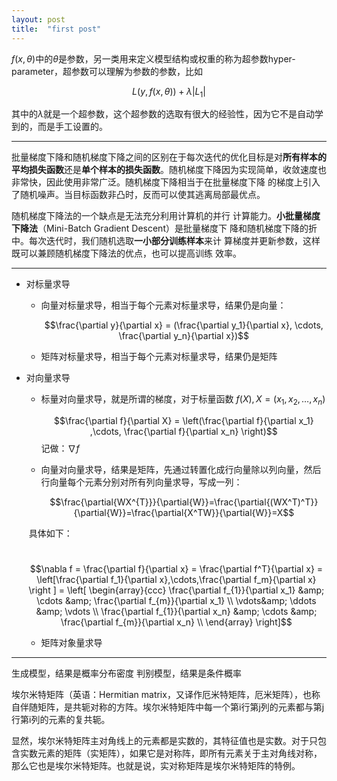 ```yaml
---
layout: post
title:  "first post"
---
```


$f(x,\theta)$中的$\theta$是参数，另一类用来定义模型结构或权重的称为超参数hyper-parameter，超参数可以理解为参数的参数，比如

$$L(y, f(x,\theta))+\lambda|L_1|$$

其中的$\lambda$就是一个超参数，这个超参数的选取有很大的经验性，因为它不是自动学到的，而是手工设置的。

------

批量梯度下降和随机梯度下降之间的区别在于每次迭代的优化目标是对**所有样本的平均损失函数**还是**单个样本的损失函数**。随机梯度下降因为实现简单，收敛速度也非常快，因此使用非常广泛。随机梯度下降相当于在批量梯度下降 的梯度上引入了随机噪声。当目标函数非凸时，反而可以使其逃离局部最优点。

随机梯度下降法的一个缺点是无法充分利用计算机的并行 计算能力。**小批量梯度下降法**（Mini-Batch Gradient Descent）是批量梯度下 降和随机梯度下降的折中。每次迭代时，我们随机选取**一小部分训练样本**来计 算梯度并更新参数，这样既可以兼顾随机梯度下降法的优点，也可以提高训练 效率。

------



- 对标量求导

  - 向量对标量求导，相当于每个元素对标量求导，结果仍是向量：

    $$\frac{\partial y}{\partial x} = (\frac{\partial y_1}{\partial x}, \cdots, \frac{\partial y_n}{\partial x})$$

  - 矩阵对标量求导，相当于每个元素对标量求导，结果仍是矩阵

- 对向量求导

  - 标量对向量求导，就是所谓的梯度，对于标量函数 $f(X),X=(x_1, x_2,\dots,x_n)$ 

    $$\frac{\partial f}{\partial X} = \left(\frac{\partial f}{\partial x_1} ,\cdots, \frac{\partial f}{\partial x_n} \right)$$记做：$\nabla f$ 

  - 向量对向量求导，结果是矩阵，先通过转置化成行向量除以列向量，然后行向量每个元素分别对所有列向量求导，写成一列：

    $$\frac{\partial{WX^{T}}}{\partial{W}}=\frac{\partial{(WX^T)^T}}{\partial{W}}=\frac{\partial{X^TW}}{\partial{W}}=X$$



  ​	具体如下：

  ​	$$\nabla f = \frac{\partial f}{\partial x} = \frac{\partial f^T}{\partial x} = \left[\frac{\partial f_1}{\partial x},\cdots,\frac{\partial f_m}{\partial x} \right ] = \left[ \begin{array}{ccc} \frac{\partial f_{1}}{\partial x_1} &amp; \cdots &amp; \frac{\partial f_{m}}{\partial x_1} \\ \vdots&amp; \ddots &amp; \vdots \\ \frac{\partial f_{1}}{\partial x_n} &amp; \cdots &amp; \frac{\partial f_{m}}{\partial x_n} \\ \end{array} \right]$$

  - 矩阵对象量求导



------

生成模型，结果是概率分布密度
判别模型，结果是条件概率



埃尔米特矩阵（英语：Hermitian matrix，又译作厄米特矩阵，厄米矩阵），也称自伴随矩阵，是共轭对称的方阵。埃尔米特矩阵中每一个第i行第j列的元素都与第j行第i列的元素的复共轭。

显然，埃尔米特矩阵主对角线上的元素都是实数的，其特征值也是实数。对于只包含实数元素的矩阵（实矩阵），如果它是对称阵，即所有元素关于主对角线对称，那么它也是埃尔米特矩阵。也就是说，实对称矩阵是埃尔米特矩阵的特例。